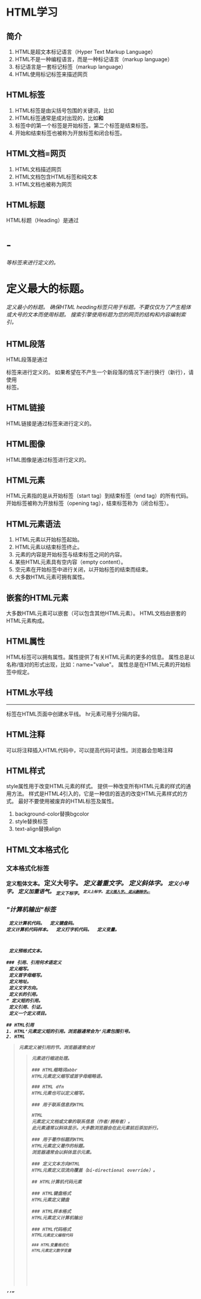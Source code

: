 # HTML学习
## 简介
1. HTML是超文本标记语言（Hyper Text Markup Language）
2. HTML不是一种编程语言，而是一种标记语言（markup language）
3. 标记语言是一套标记标签（markup language）
4. HTML使用标记标签来描述网页

## HTML标签
1. HTML标签是由尖括号包围的关键词，比如<html>
2. HTML标签通常是成对出现的，比如<b>和</b>
3. 标签中的第一个标签是开始标签，第二个标签是结束标签。
4. 开始和结束标签也被称为开放标签和闭合标签。

## HTML文档=网页
1. HTML文档描述网页
2. HTML文档包含HTML标签和纯文本
3. HTML文档也被称为网页

## HTML标题
HTML标题（Heading）是通过<h1>-<h6>等标签来进行定义的。
<h1>定义最大的标题。<h6>定义最小的标题。
确保HTML heading标签只用于标题。不要仅仅为了产生粗体或大号的文本而使用标题。
搜索引擎使用标题为您的网页的结构和内容编制索引。

## HTML段落
HTML段落是通过<p>标签来进行定义的。
如果希望在不产生一个新段落的情况下进行换行（新行），请使用<br/>标签。

## HTML链接
HTML链接是通过<a>标签来进行定义的。

## HTML图像
HTML图像是通过<img>标签进行定义的。

## HTML元素
HTML元素指的是从开始标签（start tag）到结束标签（end tag）的所有代码。
开始标签被称为开放标签（opening tag），结束标签称为（闭合标签）。

## HTML元素语法
1. HTML元素以开始标签起始。
2. HTML元素以结束标签终止。
3. 元素的内容是开始标签与结束标签之间的内容。
4. 某些HTML元素具有空内容（empty content）。
5. 空元素在开始标签中进行关闭，以开始标签的结束而结束。
6. 大多数HTML元素可拥有属性。

## 嵌套的HTML元素
大多数HTML元素可以嵌套（可以包含其他HTML元素）。
HTML文档由嵌套的HTML元素构成。

## HTML属性
HTML标签可以拥有属性。属性提供了有关HTML元素的更多的信息。
属性总是以名称/值对的形式出现，比如：name="value"。
属性总是在HTML元素的开始标签中规定。

## HTML水平线
<hr/>标签在HTML页面中创建水平线。
hr元素可用于分隔内容。

## HTML注释
可以将注释插入HTML代码中，可以提高代码可读性。浏览器会忽略注释

## HTML样式
style属性用于改变HTML元素的样式。
提供一种改变所有HTML元素的样式的通用方法。
样式是HTML4引入的，它是一种信的首选的改变HTML元素样式的方式。
最好不要使用被废弃的HTML标签及属性。

1. background-color替换bgcolor
2. style替换<font>标签
3. text-align替换align

## HTML文本格式化
### 文本格式化标签
<b> 定义粗体文本。
<big> 定义大号字。
<em> 定义着重文字。
<i> 定义斜体字。
<small> 定义小号字。
<strong> 定义加重语气。
<sub> 定义下标字。
<sup> 定义上标字。
<ins> 定义插入字。
<del> 定义删除字。

### "计算机输出"标签
<code> 定义计算机代码。
<kbd> 定义键盘码。
<samp> 定义计算机代码样本。
<tt> 定义打字机代码。
<var> 定义变量。
<pre> 定义预格式文本。

### 引用、引用何术语定义
<abbr> 定义缩写。
<acronym> 定义首字母缩写。
<address> 定义地址。
<bdo> 定义文字方向。
<blockguote> 定义长的引用。
<q> 定义短的引用。
<cite> 定义引用、引证。
<dfn> 定义一个定义项目。

## HTML引用
1. HTML<q>元素定义短的引用。浏览器通常会为<q>元素包围引号。
2. HTML<blockquote>元素定义被引用的节。浏览器通常会对<blockquote>元素进行缩进处理。

### HTML缩略词abbr
HTML<abbr>元素定义缩写或首字母缩略语。

### HTML dfn
HTML<dfn>元素也可以定义缩写。

### 用于联系信息的HTML<address>
HTML<address>元素定义文档或文章的联系信息（作者/拥有者）。
此元素通常以斜体显示。大多数浏览器会在此元素前后添加折行。

### 用于著作标题的HTML<cite>
HTML<cite>元素定义著作的标题。
浏览器通常会以斜体显示<cite>元素。

### 定义文本方向HTML<bdo>
HTML<bdo>元素定义双流向覆盖（bi-directional override）。

## HTML计算机代码元素

### HTML键盘格式
HTML<kbd>元素定义键盘

### HTML样本格式
HTML<samp>元素定义计算机输出

### HTML代码格式
HTML<code>元素定义编程代码

### HTML变量格式化
HTML<var>元素定义数学变量





